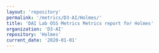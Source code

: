```yaml
---
layout: 'repository'
permalink: '/metrics/D3-AI/Holmes/'
title: 'DAI Lab OSS Metrics Metrics report for Holmes'
organization: 'D3-AI'
repository: 'Holmes'
current_date: '2020-01-01'
---
```

